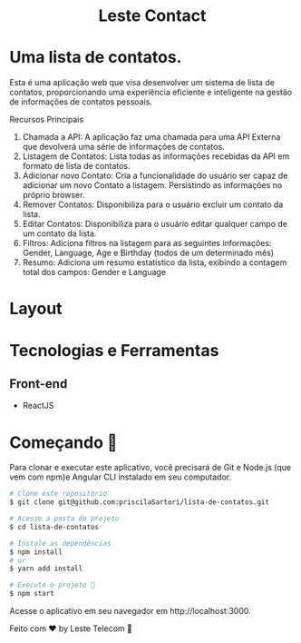 <h1 align="center">Leste Contact</h1>

# Uma lista de contatos.
Esta é uma aplicação web que visa desenvolver um sistema de lista de contatos, proporcionando uma experiência eficiente e inteligente na gestão de informações de contatos pessoais. 

Recursos Principais
1. Chamada a API: A aplicação faz uma chamada para uma API Externa que devolverá uma série de informações de contatos.
2. Listagem de Contatos: Lista todas as informações recebidas da API em formato de lista de contatos.
3. Adicionar novo Contato: Cria a funcionalidade do usuário ser capaz de adicionar um novo Contato a listagem. Persistindo as informações no próprio browser.
4. Remover Contatos: Disponibiliza para o usuário excluir um contato da lista.
5. Editar Contatos: Disponibiliza para o usuário editar qualquer campo de um contato da lista.
6. Filtros: Adiciona filtros na listagem para as seguintes informações: Gender, Language, Age e Birthday (todos de um determinado mês)
7. Resumo: Adiciona um resumo estatístico da lista, exibindo a contagem total dos campos: Gender e Language


# Layout
<p align="center">

</p>


# Tecnologias e Ferramentas
## Front-end
- ReactJS


# Começando 🤖
Para clonar e executar este aplicativo, você precisará de Git e Node.js (que vem com npm)e Angular CLI instalado em seu computador.

```bash
# Clone este repositório
$ git clone git@github.com:priscilaSartori/lista-de-contatos.git

# Acesse a pasta do projeto
$ cd lista-de-contatos

# Instale as dependências
$ npm install 
# or
$ yarn add install

# Execute o projeto 📎 
$ npm start
```

Acesse o aplicativo em seu navegador em http://localhost:3000.

Feito com ♥ by Leste Telecom :wave: 

